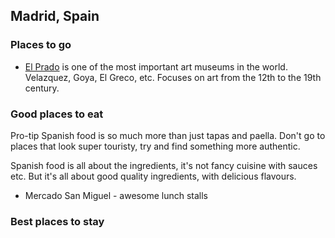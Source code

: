 ## Madrid, Spain

### Places to go
 - [El Prado](https://en.wikipedia.org/wiki/Museo_del_Prado) is one of the most important art museums in the world. Velazquez, Goya, El Greco, etc. Focuses on art from the 12th to the 19th century.


### Good places to eat
Pro-tip Spanish food is so much more than just tapas and paella. Don't go to places that look super touristy, try and find something more authentic.

Spanish food is all about the ingredients, it's not fancy cuisine with sauces etc. But it's all about good quality ingredients, with delicious flavours.

- Mercado San Miguel - awesome lunch stalls

### Best places to stay
